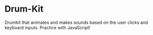 # Drum-Kit
Drumkit that animates and makes sounds based on the user clicks and keyboard inputs. Practice with JavaScript!
